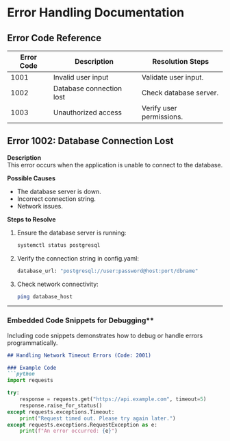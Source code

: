 # Error Handling Documentation

## Error Code Reference

| Error Code | Description             | Resolution Steps          |
|------------|-------------------------|---------------------------|
| 1001       | Invalid user input      | Validate user input.      |
| 1002       | Database connection lost| Check database server.    |
| 1003       | Unauthorized access     | Verify user permissions.  |

## Error 1002: Database Connection Lost

**Description**  
This error occurs when the application is unable to connect to the database.

**Possible Causes**  
- The database server is down.
- Incorrect connection string.
- Network issues.

**Steps to Resolve**  
1. Ensure the database server is running:
   ```bash
   systemctl status postgresql
2. Verify the connection string in config.yaml:
   ```bash
   database_url: "postgresql://user:password@host:port/dbname"
3. Check network connectivity:
   ```bash
   ping database_host

---

### Embedded Code Snippets for Debugging**

Including code snippets demonstrates how to debug or handle errors programmatically.

```markdown
## Handling Network Timeout Errors (Code: 2001)

### Example Code
```python
import requests

try:
    response = requests.get("https://api.example.com", timeout=5)
    response.raise_for_status()
except requests.exceptions.Timeout:
    print("Request timed out. Please try again later.")
except requests.exceptions.RequestException as e:
    print(f"An error occurred: {e}")

